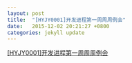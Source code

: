 ```yaml
---
layout: post
title:  "[HYJY0001]开发进程第一周周周例会"
date:   2015-12-02 20:21:27 +0800
categories: jekyll update
---
```


[[HYJY0001]开发进程第一周周周例会](https://github.com/zning1994/newscentersystem/blob/gh-pages/docs/%5BHYJY0001%5D%E5%BC%80%E5%8F%91%E8%BF%9B%E7%A8%8B%E7%AC%AC%E4%B8%80%E5%91%A8%E5%91%A8%E5%91%A8%E4%BE%8B%E4%BC%9A.pdf)
